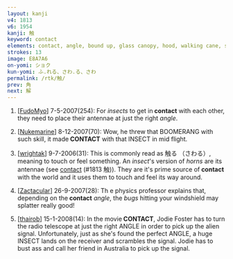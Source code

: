 ```yaml
---
layout: kanji
v4: 1813
v6: 1954
kanji: 触
keyword: contact
elements: contact, angle, bound up, glass canopy, hood, walking cane, stick, two, insect
strokes: 13
image: E8A7A6
on-yomi: ショク
kun-yomi: ふ.れる、さわ.る、さわ
permalink: /rtk/触/
prev: 角
next: 解
---
```


1) [<a href="http://kanji.koohii.com/profile/FudoMyo">FudoMyo</a>] 7-5-2007(254): For <em>insects</em> to get in<strong> contact</strong> with each other, they need to place their antennae at just the right <em>angle</em>.

2) [<a href="http://kanji.koohii.com/profile/Nukemarine">Nukemarine</a>] 8-12-2007(70): Wow, he threw that BOOMERANG with such skill, it made<strong> CONTACT</strong> with that INSECT in mid flight.

3) [<a href="http://kanji.koohii.com/profile/wrightak">wrightak</a>] 9-7-2006(31): This is commonly read as 触る （さわる）, meaning to touch or feel something. An <em>insect</em>&#039;s version of <em>horns</em> are its antennae (see <a href="../v4/1813.html">contact</a> (#1813 触)). They are it&#039;s prime source of<strong> contact</strong> with the world and it uses them to touch and feel its way around.

4) [<a href="http://kanji.koohii.com/profile/Zactacular">Zactacular</a>] 26-9-2007(28): Th e physics professor explains that, depending on the<strong> contact</strong> <em>angle</em>, the <em>bugs</em> hitting your windshield may splatter really good!

5) [<a href="http://kanji.koohii.com/profile/thairob">thairob</a>] 15-1-2008(14): In the movie<strong> CONTACT</strong>, Jodie Foster has to turn the radio telescope at just the right ANGLE in order to pick up the alien signal. Unfortunately, just as she&#039;s found the perfect ANGLE, a huge INSECT lands on the receiver and scrambles the signal. Jodie has to bust ass and call her friend in Australia to pick up the signal.


